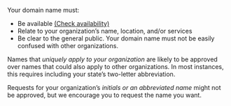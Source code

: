 Your domain name must:

- Be available [(Check availability)](https://beta.get.gov/)
- Relate to your organization’s name, location, and/or services
- Be clear to the general public. Your domain name must not be easily confused with other organizations.

Names that <em>uniquely apply to your organization</em> are likely to be approved over names that could also apply to other organizations. In most instances, this requires including your state’s two-letter abbreviation. 

Requests for your organization’s <em>initials or an abbreviated name</em> might not be approved, but we encourage you to request the name you want.